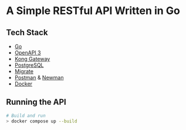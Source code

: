 # A Simple RESTful API Written in Go

## Tech Stack

- [Go](https://go.dev/)
- [OpenAPI 3](https://www.openapis.org/)
- [Kong Gateway](https://konghq.com/kong/)
- [PostgreSQL](https://www.postgresql.org/)
- [Migrate](https://github.com/golang-migrate/migrate)
- [Postman](https://www.postman.com/) & [Newman](https://www.npmjs.com/package/newman)
- [Docker](https://www.docker.com/)

## Running the API

```bash
# Build and run
> docker compose up --build
```
